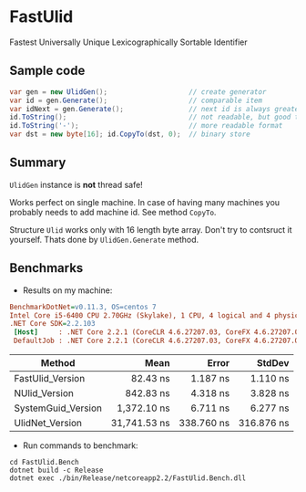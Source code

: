 # FastUlid
Fastest Universally Unique Lexicographically Sortable Identifier

## Sample code

```cs
var gen = new UlidGen();                    // create generator
var id = gen.Generate();                    // comparable item
var idNext = gen.Generate();                // next id is always greater: idNext > id
id.ToString();                              // not readable, but good to store
id.ToString('-');                           // more readable format
var dst = new byte[16]; id.CopyTo(dst, 0);  // binary store
```

## Summary

`UlidGen` instance is **not** thread safe!

Works perfect on single machine.
In case of having many machines you probably needs to add machine id.
See method `CopyTo`.

Structure `Ulid` works only with 16 length byte array.
Don't try to contsruct it yourself.
Thats done by `UlidGen.Generate` method.

## Benchmarks

 * Results on my machine:

 ``` ini
BenchmarkDotNet=v0.11.3, OS=centos 7
Intel Core i5-6400 CPU 2.70GHz (Skylake), 1 CPU, 4 logical and 4 physical cores
.NET Core SDK=2.2.103
  [Host]     : .NET Core 2.2.1 (CoreCLR 4.6.27207.03, CoreFX 4.6.27207.03), 64bit RyuJIT
  DefaultJob : .NET Core 2.2.1 (CoreCLR 4.6.27207.03, CoreFX 4.6.27207.03), 64bit RyuJIT
```

|             Method |         Mean |      Error |     StdDev |
|------------------- |-------------:|-----------:|-----------:|
|   FastUlid_Version |     82.43 ns |   1.187 ns |   1.110 ns |
|      NUlid_Version |    842.83 ns |   4.318 ns |   3.828 ns |
| SystemGuid_Version |  1,372.10 ns |   6.711 ns |   6.277 ns |
|    UlidNet_Version | 31,741.53 ns | 338.760 ns | 316.876 ns |


 * Run commands to benchmark:
 
 ```
 cd FastUlid.Bench
 dotnet build -c Release
 dotnet exec ./bin/Release/netcoreapp2.2/FastUlid.Bench.dll
 ```